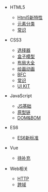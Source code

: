 * HTML5
  * [Html5新特性](HTML5/new.md)
  * [元素分类](HTML5/inline-block)
  * [常识](HTML5/html.md)

* CSS3
  * [选择器](CSS3/selector.md)
  * [盒子模型](CSS3/box.md)
  * [布局大全](CSS3/layout.md)
  * [绘画动画](CSS3/ui.md)
  * [BFC](CSS3/bfc.md)
  * [常识](CSS3/css.md)
  * [UI KIT](CSS3/uikit.md)

* JavaScript
  * [JS基础](JS/basic.md)
  * [原型链](JS/prototype.md)
  * [DOM&BOM](JS/dom.md)

* ES6
  * [ES6新标准](ES6/new.md)

* Vue
  * [待补充](Vue/no.md)

* Web相关
  * [HTTP](WEB/http.md)
  * [跨域](WEB/jsonp.md)